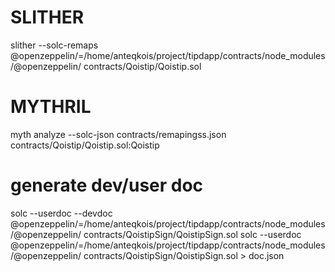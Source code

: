 # SLITHER 
slither --solc-remaps @openzeppelin/=/home/anteqkois/project/tipdapp/contracts/node_modules/@openzeppelin/ contracts/Qoistip/Qoistip.sol
# MYTHRIL 
myth analyze --solc-json contracts/remapingss.json contracts/Qoistip/Qoistip.sol:Qoistip

# generate dev/user doc
solc --userdoc --devdoc @openzeppelin/=/home/anteqkois/project/tipdapp/contracts/node_modules/@openzeppelin/ contracts/QoistipSign/QoistipSign.sol 
solc --userdoc @openzeppelin/=/home/anteqkois/project/tipdapp/contracts/node_modules/@openzeppelin/ contracts/QoistipSign/QoistipSign.sol > doc.json